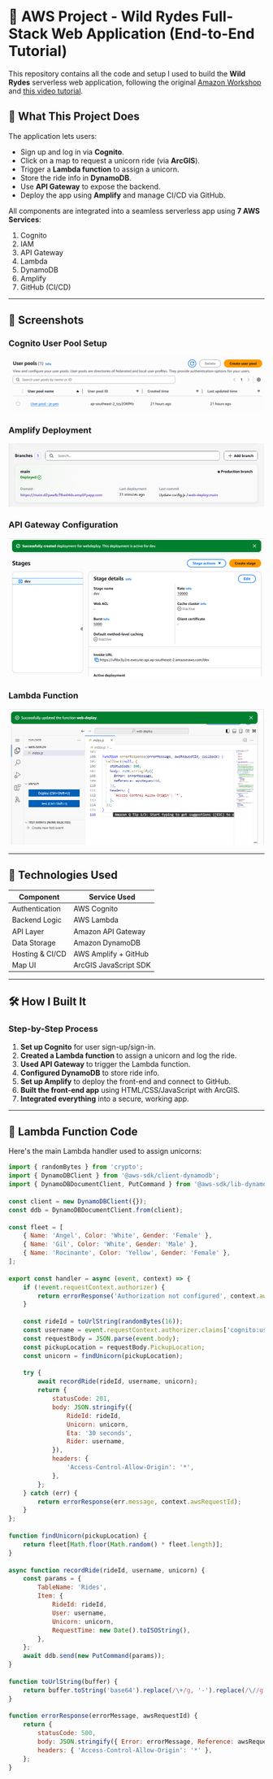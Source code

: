 # 🦄 AWS Project - Wild Rydes Full-Stack Web Application (End-to-End Tutorial)

This repository contains all the code and setup I used to build the **Wild Rydes** serverless web application, following the original [Amazon Workshop](https://aws.amazon.com/serverless-workshops) and [this video tutorial](https://youtu.be/K6v6t5z6AsU).

## 🚀 What This Project Does

The application lets users:
- Sign up and log in via **Cognito**.
- Click on a map to request a unicorn ride (via **ArcGIS**).
- Trigger a **Lambda function** to assign a unicorn.
- Store the ride info in **DynamoDB**.
- Use **API Gateway** to expose the backend.
- Deploy the app using **Amplify** and manage CI/CD via GitHub.

All components are integrated into a seamless serverless app using **7 AWS Services**:
1. Cognito
2. IAM
3. API Gateway
4. Lambda
5. DynamoDB
6. Amplify
7. GitHub (CI/CD)

---

## 📸 Screenshots

### Cognito User Pool Setup
![Cognito Screenshot](./Capture.PNG)

### Amplify Deployment
![Amplify Screenshot](./Capture2.PNG)

### API Gateway Configuration
![API Gateway Screenshot](Capture3.PNG)

### Lambda Function
![Lambda Function Screenshot](./Capture4.PNG)

---

## 🧪 Technologies Used

| Component      | Service Used            |
|----------------|-------------------------|
| Authentication | AWS Cognito             |
| Backend Logic  | AWS Lambda              |
| API Layer      | Amazon API Gateway      |
| Data Storage   | Amazon DynamoDB         |
| Hosting & CI/CD| AWS Amplify + GitHub    |
| Map UI         | ArcGIS JavaScript SDK   |

---

## 🛠️ How I Built It

### Step-by-Step Process

1. **Set up Cognito** for user sign-up/sign-in.
2. **Created a Lambda function** to assign a unicorn and log the ride.
3. **Used API Gateway** to trigger the Lambda function.
4. **Configured DynamoDB** to store ride info.
5. **Set up Amplify** to deploy the front-end and connect to GitHub.
6. **Built the front-end app** using HTML/CSS/JavaScript with ArcGIS.
7. **Integrated everything** into a secure, working app.

---

## 📂 Lambda Function Code

Here's the main Lambda handler used to assign unicorns:

```js
import { randomBytes } from 'crypto';
import { DynamoDBClient } from '@aws-sdk/client-dynamodb';
import { DynamoDBDocumentClient, PutCommand } from '@aws-sdk/lib-dynamodb';

const client = new DynamoDBClient({});
const ddb = DynamoDBDocumentClient.from(client);

const fleet = [
    { Name: 'Angel', Color: 'White', Gender: 'Female' },
    { Name: 'Gil', Color: 'White', Gender: 'Male' },
    { Name: 'Rocinante', Color: 'Yellow', Gender: 'Female' },
];

export const handler = async (event, context) => {
    if (!event.requestContext.authorizer) {
        return errorResponse('Authorization not configured', context.awsRequestId);
    }

    const rideId = toUrlString(randomBytes(16));
    const username = event.requestContext.authorizer.claims['cognito:username'];
    const requestBody = JSON.parse(event.body);
    const pickupLocation = requestBody.PickupLocation;
    const unicorn = findUnicorn(pickupLocation);

    try {
        await recordRide(rideId, username, unicorn);
        return {
            statusCode: 201,
            body: JSON.stringify({
                RideId: rideId,
                Unicorn: unicorn,
                Eta: '30 seconds',
                Rider: username,
            }),
            headers: {
                'Access-Control-Allow-Origin': '*',
            },
        };
    } catch (err) {
        return errorResponse(err.message, context.awsRequestId);
    }
};

function findUnicorn(pickupLocation) {
    return fleet[Math.floor(Math.random() * fleet.length)];
}

async function recordRide(rideId, username, unicorn) {
    const params = {
        TableName: 'Rides',
        Item: {
            RideId: rideId,
            User: username,
            Unicorn: unicorn,
            RequestTime: new Date().toISOString(),
        },
    };
    await ddb.send(new PutCommand(params));
}

function toUrlString(buffer) {
    return buffer.toString('base64').replace(/\+/g, '-').replace(/\//g, '_').replace(/=/g, '');
}

function errorResponse(errorMessage, awsRequestId) {
    return {
        statusCode: 500,
        body: JSON.stringify({ Error: errorMessage, Reference: awsRequestId }),
        headers: { 'Access-Control-Allow-Origin': '*' },
    };
}
